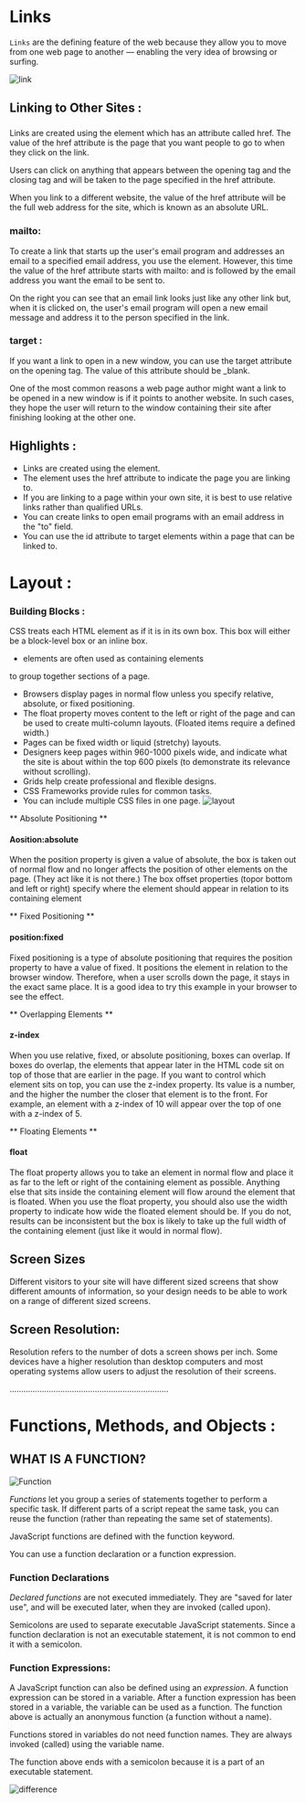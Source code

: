 # Links

`Links` are the defining feature of the web because they allow you to move from one web page to another — enabling the very idea of browsing or surfing.

![link](https://careerkarma.com/blog/wp-content/uploads/2020/02/html-hyperlink.jpg)

## Linking to Other Sites :

### <a>
Links are created using the <a> element which has an attribute 
called href. The value of the href attribute is the page that 
you want people to go to when they click on the link.  

Users can click on anything that appears between the opening 
<a> tag and the closing </a>tag and will be taken to the page 
specified in the href attribute.  

 When you link to a different website, the value of the href attribute will be the full web address for the site, which is known as an absolute URL.


 ### mailto: 
To create a link that starts up the user's email program and  addresses an email to a specified email address, you use the <a>
element. However, this time the value of the href attribute starts 
with mailto: and is followed by the email address you want the email to be sent to. 

On the right you can see that an email link looks just like any other link but, when it is clicked on, the user's email program will open a new email message and address it to the person specified in the link.


### target :

If you want a link to open in a new window, you can use the target attribute on the opening <a> tag. The value of this attribute should be _blank.  

One of the most common reasons a web page author might want a link to be opened in a new window is if it points to another website. In such cases, they hope the user will return to the window containing their 
site after finishing looking at the other one.  

## Highlights :  

* Links are created using the <a> element.
* The <a> element uses the href attribute to indicate the page you are linking to.
* If you are linking to a page within your own site, it is best to use relative links rather than qualified URLs.
* You can create links to open email programs with an email address in the "to" field.
* You can use the id attribute to target elements within a page that can be linked to.   


# Layout :

### Building Blocks :  

CSS treats each HTML element as if it is in its own box. This box will either be a block-level box or an inline box.


* <div> elements are often used as containing elements 
to group together sections of a page.
* Browsers display pages in normal flow unless you specify relative, absolute, or fixed positioning.
* The float property moves content to the left or right of the page and can be used to create multi-column 
layouts. (Floated items require a defined width.)
* Pages can be fixed width or liquid (stretchy) layouts.
* Designers keep pages within 960-1000 pixels wide, and indicate what the site is about within the top 600 pixels (to demonstrate its relevance without scrolling).
* Grids help create professional and flexible designs.
* CSS Frameworks provide rules for common tasks.
* You can include multiple CSS files in one page.
![layout](https://slidetodoc.com/presentation_image_h/25bf210ce9e0e2a05e0c2c5068267d85/image-9.jpg)

** Absolute Positioning **  
#### Aosition:absolute    

When the position property is given a value of absolute, the box is taken out of normal flow and no longer affects the position of other elements on the page. (They act like it is not there.) The box offset properties (topor bottom and left or right) specify where the element should appear in relation to its containing element


** Fixed Positioning **  
#### position:fixed

Fixed positioning is a type of absolute positioning that requires the position property to have a value of fixed. It positions the element in relation to the browser window. Therefore, when a user scrolls 
down the page, it stays in the exact same place. It is a good idea to try this example in your browser to see the effect.


** Overlapping Elements **  
#### z-index  

When you use relative, fixed, or absolute positioning, boxes can 
overlap. If boxes do overlap, the elements that appear later in the HTML code sit on top of those that are earlier in the page. If you want to control which element sits on top, you can use the z-index property. Its value is a number, and the higher the number the closer that element is to the front. For example, an element with a z-index of 10 will appear over the top of one with a z-index of 5.


** Floating Elements  **  
#### float  

The float property allows you to take an element in normal flow and place it as far to the left or right of the containing element as possible. Anything else that sits inside the containing element will 
flow around the element that is floated. When you use the float
property, you should also use the width property to indicate how  wide the floated element should be. If you do not, results can be 
inconsistent but the box is likely to take up the full width of the 
containing element (just like it would in normal flow).  


## Screen Sizes

Different visitors to your site will have different sized screens that show different amounts of information, so your design needs to be able to work on a range of different sized screens.  

## Screen Resolution:

Resolution refers to the number of dots a screen shows per inch. Some 
devices have a higher resolution than desktop computers and most 
operating systems allow users to adjust the resolution of their screens.

.....................................................................


# Functions, Methods, and Objects :

## WHAT IS A FUNCTION?     
![Function](https://miro.medium.com/max/700/1*dAwQkc-E0j1AcpdPeGznzg.png)

*Functions* let you group a series of statements together to perform a 
specific task. If different parts of a script repeat the same task, you can 
reuse the function (rather than repeating the same set of statements). 

JavaScript functions are defined with the function keyword.

You can use a function declaration or a function expression.

### Function Declarations

*Declared functions* are not executed immediately. They are "saved for later use", and will be executed later, when they are invoked (called upon).

Semicolons are used to separate executable JavaScript statements.
Since a function declaration is not an executable statement, it is not common to end it with a semicolon.  


### Function Expressions:  

A JavaScript function can also be defined using an *expression*.
A function expression can be stored in a variable.
After a function expression has been stored in a variable, the variable can be used as a function.
The function above is actually an anonymous function (a function without a name).

Functions stored in variables do not need function names. They are always invoked (called) using the variable name.

The function above ends with a semicolon because it is a part of an executable statement.   

![difference](https://i.stack.imgur.com/bCrSm.png)  



